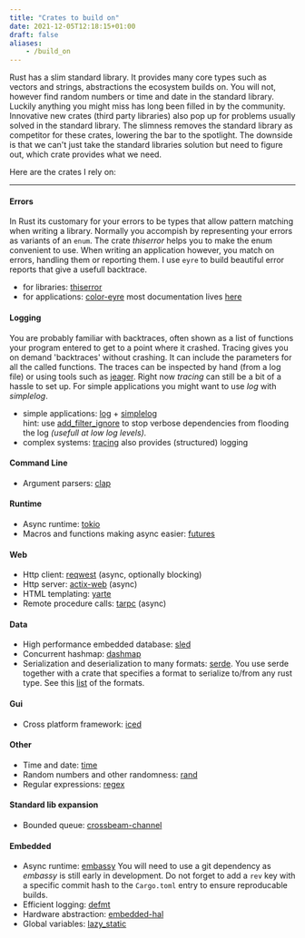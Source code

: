 ```yaml
---
title: "Crates to build on"
date: 2021-12-05T12:18:15+01:00
draft: false
aliases:
    - /build_on
---
```


Rust has a slim standard library. It provides many core types such as vectors and strings, abstractions the ecosystem builds on. You will not, however find random numbers or time and date in the standard library. Luckily anything you might miss has long been filled in by the community. Innovative new crates (third party libraries) also pop up for problems usually solved in the standard library. The slimness removes the standard library as competitor for these crates, lowering the bar to the spotlight. The downside is that we can't just take the standard libraries solution but need to figure out, which crate provides what we need. 

Here are the crates I rely on:

***

#### Errors
In Rust its customary for your errors to be types that allow pattern matching when writing a library. Normally you accompish by representing your errors as variants of an `enum`. The crate _thiserror_ helps you to make the enum convenient to use. When writing an application however, you match on errors, handling them or reporting them. I use `eyre` to build beautiful error reports that give a usefull backtrace.

- for libraries: [thiserror](https://crates.io/crates/thiserror)
- for applications: [color-eyre](https://crates.io/crates/color-eyre) most documentation lives [here](https://docs.rs/eyre/latest/eyre)

#### Logging
You are probably familiar with backtraces, often shown as a list of functions your program entered to get to a point where it crashed. Tracing gives you on demand 'backtraces' without crashing. It can include the parameters for all the called functions. The traces can be inspected by hand (from a log file) or using tools such as [jeager](https://www.jaegertracing.io). Right now _tracing_ can still be a bit of a hassle to set up. For simple applications you might want to use _log_ with _simplelog_.

- simple applications: [log](https://crates.io/crates/log) + [simplelog](https://crates.io/crates/simplelog) \
  hint: use [add_filter_ignore](https://docs.rs/simplelog/latest/simplelog/struct.ConfigBuilder.html#method.add_filter_ignore) to stop verbose dependencies from flooding the log _(usefull at low log levels)._
- complex systems: [tracing](https://crates.io/crates/tracing) also provides (structured) logging

#### Command Line
- Argument parsers: [clap](https://crates.io/crates/clap)

#### Runtime
- Async runtime: [tokio](https://crates.io/crates/tokio)
- Macros and functions making async easier: [futures](https://crates.io/crates/futures)

#### Web
- Http client: [reqwest](https://crates.io/crates/reqwest) (async, optionally blocking)
- Http server: [actix-web](https://crates.io/crates/actix-web) (async)
- HTML templating: [yarte](https://crates.io/crates/yarte)
- Remote procedure calls: [tarpc](https://crates.io/crates/tarpc) (async)

#### Data
- High performance embedded database: [sled](https://crates.io/crates/sled)
- Concurrent hashmap: [dashmap](https://crates.io/crates/dashmap)
- Serialization and deserialization to many formats: [serde](https://crates.io/crates/serde).
	You use serde together with a crate that specifies a format to serialize to/from any rust type. See this [list](https://docs.serde.rs/serde) of the formats.

#### Gui
- Cross platform framework: [iced](https://crates.io/crates/iced)

#### Other
- Time and date: [time](https://crates.io/crates/time)
- Random numbers and other randomness: [rand](https://crates.io/crates/rand)
- Regular expressions: [regex](https://crates.io/crates/regex)

#### Standard lib expansion
- Bounded queue: [crossbeam-channel](https://crates.io/crates/crossbeam-channel)

#### Embedded
- Async runtime: [embassy](https://github.com/embassy-rs/embassy)
You will need to use a git dependency as _embassy_ is still early in development. Do not forget to add a `rev` key with a specific commit hash to the `Cargo.toml` entry to ensure reproducable builds.
- Efficient logging: [defmt](https://crates.io/crates/defmt)
- Hardware abstraction: [embedded-hal](https://crates.io/crates/embedded-hal)
- Global variables: [lazy\_static](https://crates.io/crates/lazy_static)
